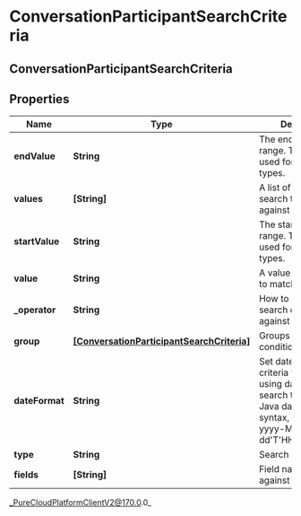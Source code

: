 # ConversationParticipantSearchCriteria

## ConversationParticipantSearchCriteria

## Properties

|Name | Type | Description | Notes|
|------------ | ------------- | ------------- | -------------|
| **endValue** | **String** | The end value of the range. This field is used for range search types. | [optional] |
| **values** | **[String]** | A list of values for the search to match against | [optional] |
| **startValue** | **String** | The start value of the range. This field is used for range search types. | [optional] |
| **value** | **String** | A value for the search to match against | [optional] |
| **_operator** | **String** | How to apply this search criteria against other criteria | [optional] |
| **group** | [**[ConversationParticipantSearchCriteria]**]([ConversationParticipantSearchCriteria]) | Groups multiple conditions | [optional] |
| **dateFormat** | **String** | Set date format for criteria values when using date range search type.  Supports Java date format syntax, example yyyy-MM-dd&#39;T&#39;HH:mm:ss.SSSX. | [optional] |
| **type** | **String** | Search Type | |
| **fields** | **[String]** | Field names to search against | [optional] |



_PureCloudPlatformClientV2@170.0.0_

